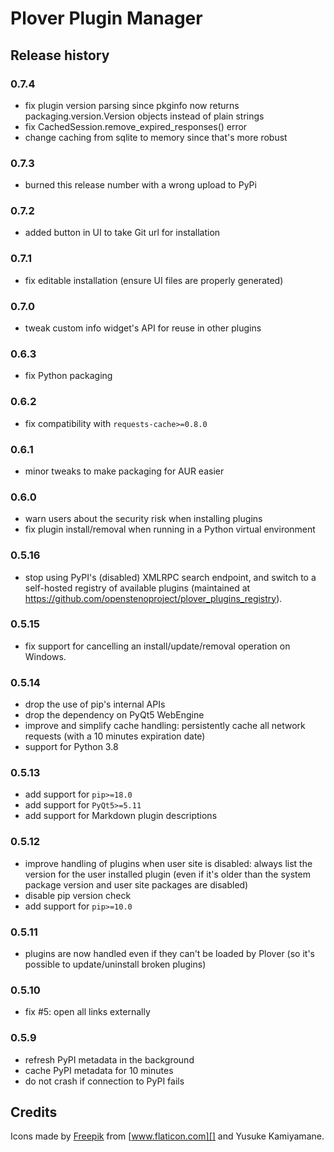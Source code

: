 # Plover Plugin Manager

## Release history

### 0.7.4

* fix plugin version parsing since pkginfo now returns packaging.version.Version objects instead of plain strings
* fix CachedSession.remove_expired_responses() error
* change caching from sqlite to memory since that's more robust

### 0.7.3

* burned this release number with a wrong upload to PyPi


### 0.7.2

* added button in UI to take Git url for installation

### 0.7.1

* fix editable installation (ensure UI files are properly generated)

### 0.7.0

* tweak custom info widget's API for reuse in other plugins

### 0.6.3

* fix Python packaging

### 0.6.2

* fix compatibility with `requests-cache>=0.8.0`

### 0.6.1

* minor tweaks to make packaging for AUR easier

### 0.6.0

* warn users about the security risk when installing plugins
* fix plugin install/removal when running in a Python virtual environment

### 0.5.16

* stop using PyPI's (disabled) XMLRPC search endpoint, and switch to a self-hosted registry of
  available plugins (maintained at <https://github.com/openstenoproject/plover_plugins_registry>).

### 0.5.15

* fix support for cancelling an install/update/removal operation on Windows.

### 0.5.14

* drop the use of pip's internal APIs
* drop the dependency on PyQt5 WebEngine
* improve and simplify cache handling: persistently cache all network
  requests (with a 10 minutes expiration date)
* support for Python 3.8

### 0.5.13

* add support for `pip>=18.0`
* add support for `PyQt5>=5.11`
* add support for Markdown plugin descriptions

### 0.5.12

* improve handling of plugins when user site is disabled: always list the
  version for the user installed plugin (even if it's older than the system
  package version and user site packages are disabled)
* disable pip version check
* add support for `pip>=10.0`

### 0.5.11

* plugins are now handled even if they can't be loaded by Plover
  (so it's possible to update/uninstall broken plugins)

### 0.5.10

* fix #5: open all links externally

### 0.5.9

* refresh PyPI metadata in the background
* cache PyPI metadata for 10 minutes
* do not crash if connection to PyPI fails

## Credits

Icons made by [Freepik][] from [www.flaticon.com][] and Yusuke Kamiyamane.

  [Freepik]: http://www.freepik.com/
  [www.flaticon.com]: http://www.flaticon.com/
